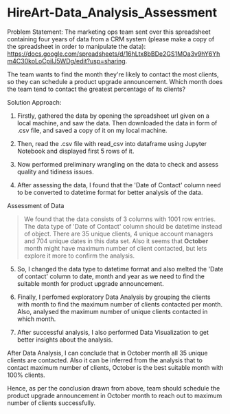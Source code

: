 # HireArt-Data_Analysis_Assessment

Problem Statement:
The marketing ops team sent over this spreadsheet containing four years of data from a CRM system (please make a copy of the spreadsheet in order to manipulate the data): https://docs.google.com/spreadsheets/d/16hLtx8bBDe2GS1MOa3v9hY6Yhm4C30koLoCpiIJ5WDg/edit?usp=sharing.

The team wants to find the month they're likely to contact the most clients, so they can schedule a product upgrade announcement. Which month does the team tend to contact the greatest percentage of its clients?

Solution Approach:
1) Firstly, gathered the data by opening the spreadsheet url given on a local machine, and saw the data. Then downloaded the data in form of .csv file, and saved a copy of it on my local machine.

2) Then, read the .csv file with read_csv into dataframe using Jupyter Notebook and displayed first 5 rows of it.

3) Now performed preliminary wrangling on the data to check and assess quality and tidiness issues. 

4) After assessing the data, I found that the 'Date of Contact' column need to be converted to datetime format for better analysis of the data. 

Assessment of Data
> We found that the data consists of 3 columns with 1001 row entries.
> The data type of 'Date of Contact' column should be datetime instead of object.
> There are 35 unique clients, 4 unique account managers and 704 unique dates in this data set.
> Also it seems that **October** month might have maximum number of client contacted, but lets explore it more to confirm the analysis.

5) So, I changed the data type to datetime format and also melted the 'Date of contact' column to date, month and year as we need to find the suitable month for product upgrade announcement.

6) Finally, I perfomed exploratory Data Analysis by grouping the clients with month to find the maximum number of clients contacted per month. Also, analysed the maximum number of unique clients contacted in which month. 

7) After successful analysis, I also performed Data Visualization to get better insights about the analysis.

After Data Analysis, I can conclude that in October month all 35 unique clients are contacted. Also it can be inferred from the analysis that to contact maximum number of clients, October is the best suitable month with 100% clients. 

Hence, as per the conclusion drawn from above, team should schedule the product upgrade announcement in October month to reach out to maximum number of clients successfully.
